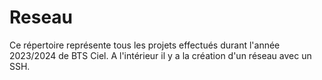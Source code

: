 # Reseau
Ce répertoire représente tous les projets effectués durant l'année 2023/2024 de BTS Ciel. A l'intérieur il y a la création d'un réseau avec un SSH.
